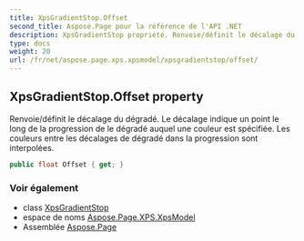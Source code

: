 ```yaml
---
title: XpsGradientStop.Offset
second_title: Aspose.Page pour la référence de l'API .NET
description: XpsGradientStop propriété. Renvoie/définit le décalage du dégradé. Le décalage indique un point le long de la progression de le dégradé auquel une couleur est spécifiée. Les couleurs entre les décalages de dégradé dans la progression sont interpolées.
type: docs
weight: 20
url: /fr/net/aspose.page.xps.xpsmodel/xpsgradientstop/offset/
---
```

## XpsGradientStop.Offset property

Renvoie/définit le décalage du dégradé. Le décalage indique un point le long de la progression de le dégradé auquel une couleur est spécifiée. Les couleurs entre les décalages de dégradé dans la progression sont interpolées.

```csharp
public float Offset { get; }
```

### Voir également

* class [XpsGradientStop](../)
* espace de noms [Aspose.Page.XPS.XpsModel](../../xpsgradientstop/)
* Assemblée [Aspose.Page](../../../)


